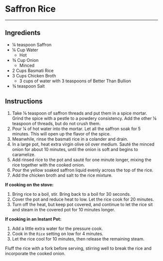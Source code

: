 # Saffron Rice
---
## Ingredients
- ¼ teaspoon Saffron
- ¼ Cup Water
  - Hot
- ¾ Cup Onion
  - Minced
- 2 Cups Basmati Rice
- 3 Cups Chicken Broth
  - 3 cups of water with 3 teaspoons of Better Than Bullion
- ¾ teaspoon Salt

## Instructions
1. Take ⅛ teaspoon of saffron threads and put them in a spice mortar. Grind the spice with a pestle to a powdery consistency. Add the other ⅛ teaspoon of threads, but do not crush them.
2. Pour ¼ of hot water into the mortar. Let all the saffron soak for 5 minutes. This will open up the flavor of the spice.
3. Meanwhile, rinse the basmati rice in a colander and drain.
4. In a large pot, heat extra virgin olive oil over medium. Sauté the minced onion for about 10 minutes, until the onion is soft and begins to caramelize.
5. Add rinsed rice to the pot and sauté for one minute longer, mixing the rice together with the cooked onion.
6. Pour the yellow soaked saffron liquid evenly across the top of the rice.
7. Add the chicken broth and salt to the rice mixture.

**If cooking on the stove:**
1. Bring rice to a boil, stir. Bring back to a boil for 30 seconds.
2. Cover the pot and reduce heat to low. Let the rice cook for 20 minutes.
3. Turn off the heat, but keep pot covered, and continue to let the rice sit and steam in the covered pot for 10 minutes longer.

**If cooking in an Instant Pot:**
1. Add a little extra water for the pressure cook.
2. Cook in the `Rice` setting on low for 4 minutes.
3. Let the rice cool for 10 minutes, then release the remaining steam.

Fluff the rice with a fork before serving, stirring well to break the rice and incorporate the cooked onion.
